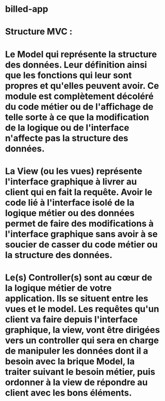 # billed-app

# Structure MVC :

# Le Model qui représente la structure des données. Leur définition ainsi que les fonctions qui leur sont propres et qu'elles peuvent avoir. Ce module est complètement décoléré du code métier ou de l'affichage de telle sorte à ce que la modification de la logique ou de l'interface n'affecte pas la structure des données.

# La View (ou les vues) représente l'interface graphique à livrer au client qui en fait la requête. Avoir le code lié à l'interface isolé de la logique métier ou des données permet de faire des modifications à l'interface graphique sans avoir à se soucier de casser du code métier ou la structure des données.

# Le(s) Controller(s) sont au cœur de la logique métier de votre application. Ils se situent entre les vues et le model. Les requêtes qu'un client va faire depuis l'interface graphique, la view, vont être dirigées vers un controller qui sera en charge de manipuler les données dont il a besoin avec la brique Model, la traiter suivant le besoin métier, puis ordonner à la view de répondre au client avec les bons éléments.

